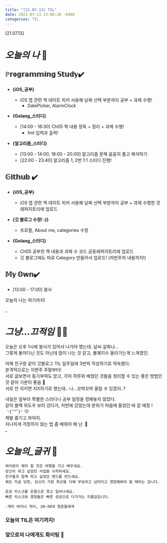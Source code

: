 ```yaml
---
title: "[21.07.13] TIL"
date: 2021-07-13 23:00:28 -0400
categories: TIL
---
```


[21.07.13]

# *오늘의 나* 🙌

## ℙ𝕣𝕠𝕘𝕣𝕒𝕞𝕞𝕚𝕟𝕘 𝕊𝕥𝕦𝕕𝕪✔️   

- **{iOS_공부}**

	* iOS 앱 관련 책 데이트 피커 사용해 날짜 선택 부분까지 공부 + 과제 수행!
		* DatePicker, AlarmClock

- **{Golang_스터디}**

	* [14:00 - 16:30] Ch05 책 내용 정독 + 정리 + 과제 수행!
		* fmt 입력과 출력! 

- **{알고리즘_스터디}**

	* [13:00 - 14:00, 18:00 - 20:00] 알고리즘 문제 꼼꼼히 풀고 해석하기
	* [22:00 - 23:40] 알고리즘 1, 2번 1:1 스터디 진행!


## 𝔾𝕚𝕥𝕙𝕦𝕓 ✔️

- **{iOS_공부}**

	* iOS 앱 관련 책 데이트 피커 사용해 날짜 선택 부분까지 공부 + 과제 수행한 것 레퍼지토리에 업로드

- **{깃 블로그 수정! :)}**   
    
	* 프로필, About me, categories 수정

- **{Golang_스터디}**

	* Ch05 공부한 책 내용과 과제 수 코드 공동레퍼지토리에 업로드
	* 깃 블로그에도 따로 Category 만들어서 업로드! (저번주차 내용까지!)


## 𝕄𝕪 𝕆𝕨𝕟✔️
- [13:00 - 17:00] 봉사


오늘의 나는 여기까지! 
    
_
  
# *그냥...끄적임* ✍🏻

오늘은 오후 1시에 봉사가 있어서 나가야 했는데..날씨 실화냐...    
그렇게 돌아다닌 것도 아닌데 땀이 나는 것 같고, 불쾌지수 올라가는게 느껴졌던.    
     
어제 친구랑 같이 깃블로그 TIL 일주일에 3번씩 작성하기로 약속했다.     
본격적으로는 이번주 주말부터!   
서로 글보면서 동기부여도 받고, 각자 하루와 배웠던 것들을 정리할 수 있는 좋은 방법인 것 같아 기분이 좋음 🥰     
서로 안 지키면 지X하기로 했는데.. 나...꼬박꼬박 올릴 수 있겠지..?   
 
내일은 일부러 특별한 스터디나 공부 일정을 정해놓지 않았다.    
같이 블랙 위도우 보러 갔다가, 저번에 갔었는데 분위기 마음에 들었던 바 갈 예정 !╰(´︶`)╯♡     
제발 즐기고 와야지.    
지나치게 걱정하지 않는 법 좀 배워야 해 난. 🤔    
_


# *오늘의_글귀* 📜

	여러분이 해야 할 것은 여행을 가고 배우세요. 
	당신이 하고 싶었던 사업을 시작하세요.
	친구들과 함께 하고 싶었던 밴드를 만드세요.
	뭐든 지금 당장, 당신이 가장 최선을 다해 부딪히고 넘어지고 경험해봐야 할 때라는 겁니다.
	
	온갖 리스크를 온몸으로 겪고 일어나세요.
	빠른 리스크와 경험들은 빠른 성공으로 다가가는 지름길입니다. 
	
	-게리 바이너 척이, 20~30대 청춘들에게


### 오늘의 TIL은 여기까지!       
### 앞으로의 나에게도 화이팅 🌸  
